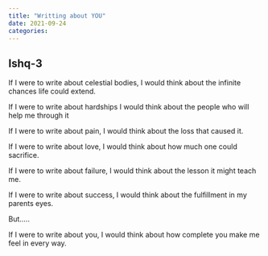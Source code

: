 ```yaml
---
title: "Writting about YOU"
date: 2021-09-24
categories:
---
```



## Ishq-3

If I were to write about celestial bodies,
I would think about the infinite chances life could extend.

If I were to write about hardships
I would think about the people who will help me through it 

If I were to write about pain,
I would think about the loss that caused it.

If I were to write about love,
I would think about how much one could sacrifice. 

If I were to write about failure,
I would think about the lesson it might teach me.

If I were to write about success,
I would think about the fulfillment in my parents eyes.

But.....

If I were to write about you,
I would think about how complete you make me feel in every way.